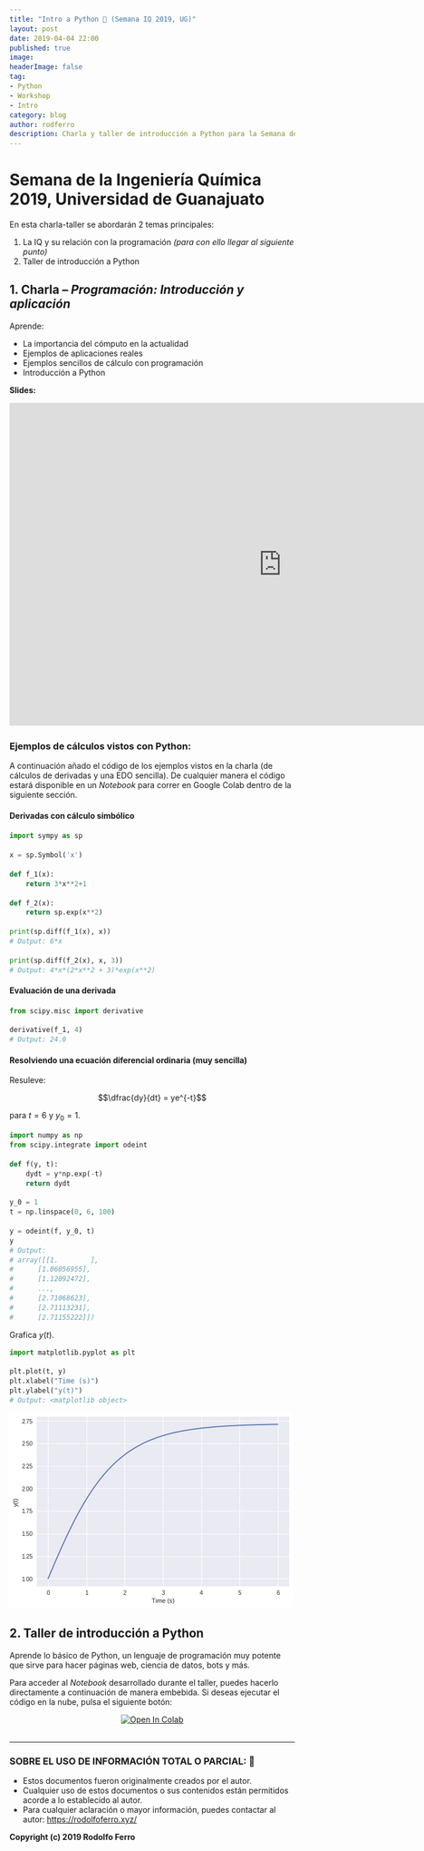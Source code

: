```yaml
---
title: "Intro a Python 🐍 (Semana IQ 2019, UG)"
layout: post
date: 2019-04-04 22:00
published: true
image: 
headerImage: false
tag:
- Python
- Workshop
- Intro
category: blog
author: rodferro
description: Charla y taller de introducción a Python para la Semana de la Ingeniería Química 2019, Univeridad de Guanajuato.
---
```


# Semana de la Ingeniería Química 2019, Universidad de Guanajuato

En esta charla-taller se abordarán 2 temas principales: 

1. La IQ y su relación con la programación _(para con ello llegar al siguiente punto)_
2. Taller de introducción a Python

## 1. Charla – _Programación: Introducción y aplicación_

Aprende:
  - La importancia del cómputo en la actualidad
  - Ejemplos de aplicaciones reales
  - Ejemplos sencillos de cálculo con programación
  - Introducción a Python

**Slides:** 

<iframe src="https://docs.google.com/presentation/d/e/2PACX-1vQh2D114DcIK8DcqO8pMZhWbq5-qKVGhYCbPLDt0oruaiJQ9FbmCnhZMjDy_nUQ-uLPuTdOLTOF0ydy/embed?start=false&loop=false&delayms=3000" frameborder="0" width="960" height="569" allowfullscreen="true" mozallowfullscreen="true" webkitallowfullscreen="true"></iframe>

### Ejemplos de cálculos vistos con Python:

A continuación añado el código de los ejemplos vistos en la charla (de cálculos de derivadas y una EDO sencilla). De cualquier manera el código estará disponible en un _Notebook_ para correr en Google Colab dentro de la siguiente sección.

#### Derivadas con cálculo simbólico
```python
import sympy as sp

x = sp.Symbol('x')

def f_1(x):
    return 3*x**2+1

def f_2(x):
    return sp.exp(x**2)

print(sp.diff(f_1(x), x))
# Output: 6*x

print(sp.diff(f_2(x), x, 3))
# Output: 4*x*(2*x**2 + 3)*exp(x**2)
```

#### Evaluación de una derivada
```python
from scipy.misc import derivative

derivative(f_1, 4)
# Output: 24.0
```

#### Resolviendo una ecuación diferencial ordinaria (muy sencilla)
Resuleve:

$$\dfrac{dy}{dt} = ye^{-t}$$

para $t = 6$ y $y_0 = 1$.

```python
import numpy as np
from scipy.integrate import odeint

def f(y, t):
    dydt = y*np.exp(-t)
    return dydt

y_0 = 1
t = np.linspace(0, 6, 100)

y = odeint(f, y_0, t)
y
# Output: 
# array([[1.        ],
#      [1.06056955],
#      [1.12092472],
#      ...,
#      [2.71068623],
#      [2.71113231],
#      [2.71155222]])
```

Grafica $y(t)$.

```python
import matplotlib.pyplot as plt

plt.plot(t, y)
plt.xlabel("Time (s)")
plt.ylabel("y(t)")
# Output: <matplotlib object>
```
![ODE plot](../assets/posts/SemanaIQ19_plot.png)

## 2. Taller de introducción a Python

Aprende lo básico de Python, un lenguaje de programación muy potente que sirve para hacer páginas web, ciencia de datos, bots y más.

Para acceder al _Notebook_ desarrollado durante el taller, puedes hacerlo directamente a continuación de manera embebida. Si deseas ejecutar el código en la nube, pulsa el siguiente botón: 
  
<center>
  <a href="https://colab.research.google.com/gist/RodolfoFerro/4cf23e74bd1ddc79593c7d64b5c064aa/semaniq2019.ipynb" target="_parent">
    <img src="https://camo.githubusercontent.com/52feade06f2fecbf006889a904d221e6a730c194/68747470733a2f2f636f6c61622e72657365617263682e676f6f676c652e636f6d2f6173736574732f636f6c61622d62616467652e737667" alt="Open In Colab" data-canonical-src="https://colab.research.google.com/assets/colab-badge.svg">
  </a>
</center>
<br>

<script src="https://gist.github.com/RodolfoFerro/4cf23e74bd1ddc79593c7d64b5c064aa.js"></script>

***

### SOBRE EL USO DE INFORMACIÓN TOTAL O PARCIAL: 🔐
* Estos documentos fueron originalmente creados por el autor.
* Cualquier uso de estos documentos o sus contenidos están permitidos acorde a lo establecido al autor.
* Para cualquier aclaración o mayor información, puedes contactar al autor: https://rodolfoferro.xyz/

**Copyright (c) 2019 Rodolfo Ferro**
